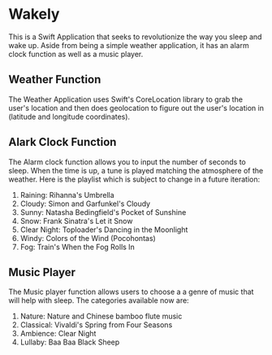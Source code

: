 # Wakely

This is a Swift Application that seeks to revolutionize the way you sleep and wake up. Aside from being a simple weather application, it has an alarm clock function as well as a music player. 

## Weather Function

The Weather Application uses Swift's CoreLocation library to grab the user's location and then does geolocation to figure out the user's location in (latitude and longitude coordinates).

## Alark Clock Function

The Alarm clock function allows you to input the number of seconds to sleep. When the time is up, a tune is played matching the atmosphere of the weather. Here is the playlist which is subject to change in a future iteration:

1. Raining: Rihanna's Umbrella
2. Cloudy: Simon and Garfunkel's Cloudy
3. Sunny: Natasha Bedingfield's Pocket of Sunshine
4. Snow: Frank Sinatra's Let it Snow
5. Clear Night: Toploader's Dancing in the Moonlight
6. Windy: Colors of the Wind (Pocohontas)
7. Fog: Train's When the Fog Rolls In

## Music Player

The Music player function allows users to choose a a genre of music that will help with sleep. The categories available now are:

1. Nature: Nature and Chinese bamboo flute music
2. Classical: Vivaldi's Spring from Four Seasons
3. Ambience: Clear Night
4. Lullaby: Baa Baa Black Sheep